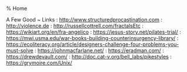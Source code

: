 % Home

A Few Good ~ Links
:	<http://www.structuredprocastination.com>
:	<http://violence.de>
:	<http://russellcottrell.com/fractalsEtc>
:	<https://wikiart.org/en/fra-angelico>
:	<https://jesus-story.net/pilates-trial/>
:	<https://mwi.usma.edu/war-books-building-counterinsurgency-library/>
:	<https://ecoliteracy.org/article/designers-challenge-four-problems-you-must-solve>
:	<https://johnmacfarlane.net/>
:	<https://eradman.com/>
:	<https://drewdevault.com/>
:	<http://doc.cat-v.org/bell_labs/pikestyles>
:	<https://grymoire.com/Unix/>
